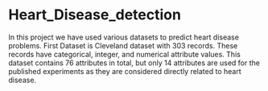 # Heart_Disease_detection
In this project we have used various datasets to predict heart disease problems.
First Dataset is Cleveland dataset with 303 records. 
These records have categorical, integer, and numerical attribute values. This dataset contains 76 attributes in total, but only 14 attributes are used for the published experiments as they are considered directly related to heart disease.